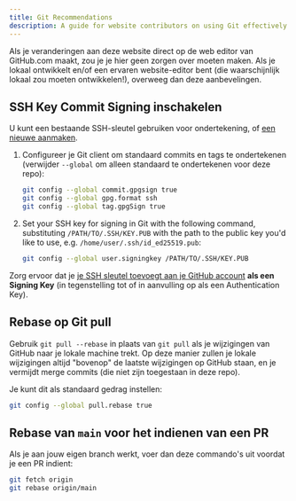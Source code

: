 ```yaml
---
title: Git Recommendations
description: A guide for website contributors on using Git effectively.
---
```


Als je veranderingen aan deze website direct op de web editor van GitHub.com maakt, zou je je hier geen zorgen over moeten maken. Als je lokaal ontwikkelt en/of een ervaren website-editor bent (die waarschijnlijk lokaal zou moeten ontwikkelen!), overweeg dan deze aanbevelingen.

## SSH Key Commit Signing inschakelen

U kunt een bestaande SSH-sleutel gebruiken voor ondertekening, of [een nieuwe aanmaken](https://docs.github.com/en/authentication/connecting-to-github-with-ssh/generating-a-new-ssh-key-and-adding-it-to-the-ssh-agent).

1. Configureer je Git client om standaard commits en tags te ondertekenen (verwijder `--global` om alleen standaard te ondertekenen voor deze repo):

    ```bash
    git config --global commit.gpgsign true
    git config --global gpg.format ssh
    git config --global tag.gpgSign true
    ```

2. Set your SSH key for signing in Git with the following command, substituting `/PATH/TO/.SSH/KEY.PUB` with the path to the public key you'd like to use, e.g. `/home/user/.ssh/id_ed25519.pub`:

    ```bash
    git config --global user.signingkey /PATH/TO/.SSH/KEY.PUB
    ```

Zorg ervoor dat je [je SSH sleutel toevoegt aan je GitHub account](https://docs.github.com/en/authentication/connecting-to-github-with-ssh/adding-a-new-ssh-key-to-your-github-account#adding-a-new-ssh-key-to-your-account) **als een Signing Key** (in tegenstelling tot of in aanvulling op als een Authentication Key).

## Rebase op Git pull

Gebruik `git pull --rebase` in plaats van `git pull` als je wijzigingen van GitHub naar je lokale machine trekt. Op deze manier zullen je lokale wijzigingen altijd "bovenop" de laatste wijzigingen op GitHub staan, en je vermijdt merge commits (die niet zijn toegestaan in deze repo).

Je kunt dit als standaard gedrag instellen:

```bash
git config --global pull.rebase true
```

## Rebase van `main` voor het indienen van een PR

Als je aan jouw eigen branch werkt, voer dan deze commando's uit voordat je een PR indient:

```bash
git fetch origin
git rebase origin/main
```
